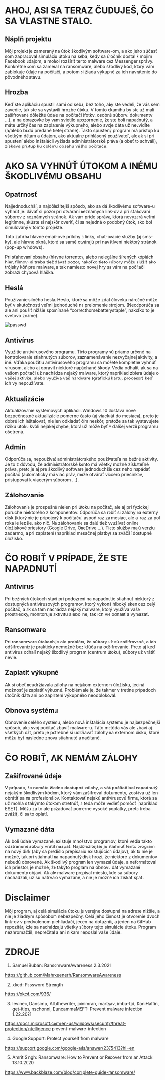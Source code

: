 # AHOJ, ASI SA TERAZ ČUDUJEŠ, ČO SA VLASTNE STALO.

## Náplň projektu
Môj projekt je zameraný na útok škodlivým software-om, a ako jeho súčasť som zapracoval simuláciu útoku na seba, kedy sa útočník dostal k mojim Facebook údajom, a mohol rozšíriť tento malware cez Messenger správy. Konkrétne som sa zameral na ransomware, alebo škodlivý kód, ktorý vám zablokuje údaje na počítači, a potom si žiada výkupné za ich navrátenie do pôvodného stavu.

## Hrozba
Keď ste aplikáciu spustili sami od seba, bez toho, aby ste vedeli, že vás sem zavedie, tak ste sa vystavili hrozbe útoku. V tomto okamihu by ste už mali zašifrované dôležité údaje na počítači (fotky, osobné súbory, dokumenty ...), a na obrazovke by vám svietilo upozornenie, že ste boli napadnutý, a máte určitý čas na zaplatenie výkupného, alebo svoje dáta už neuvidíte (a/alebo budú predané tretej strane). Takto spustený program má prístup ku všetkým dátam a údajom, ako aktuálne prihlásený používateľ, ale ak si pri spustení alebo inštalácii vyžiada administrátorské práva (a obeť to schváli), získava prístup ku celému obsahu vášho počítača.

# AKO SA VYHNÚŤ ÚTOKOM A INÉMU ŠKODLIVÉMU OBSAHU

## Opatrnosť
Najjednoduchší, a najdôležitejší spôsob, ako sa dá škodlivému software-u vyhnúť je: dávať si pozor pri otváraní neznámych link-ov a pri sťahovaní súborov z neznámych stránok. Ak vám príde správa, ktorá nevyzerá veľmi legitímne, skúste si najskôr overiť, či sa nejedná o podobný útok, ako bol simulovaný v tomto projekte.

Toto zahŕňa hlavne email-ové prílohy a linky, chat-ovacie služby (aj sms-ky), ale hlavne okná, ktoré sa samé otvárajú pri navštívení niektorý stránok (pop-up windows). 

Pri sťahovaní obsahu (hlavne torrentov, alebo nelegálne šírených kópiách hier, filmov) si treba tiež dávať pozor, nakoľko tieto súbory môžu slúžiť ako trójsky kôň pre malware, a tak namiesto novej hry sa vám na počítači zobrazí chybová hláška.

## Heslá
Používanie silného hesla. Heslo, ktoré sa môže zdať človeku náročné môže byť v skutočnosti veľmi jednoduché na prelomenie strojom. (Neodporúča sa ale ani použiť nižšie spomínané “correcthorsebatterystaple”, nakoľko to je svetovo známe).

![passwd](./password_strength.png)

 
## Antivírus
Využitie anitivírusového programu. Tieto programy sú priamo určené na kontrolovanie stiahnutých súborov, zaznamenávanie nezvyčajnej aktivity, a iné. Vďaka použitiu antivírusového programu sa môžete kompletne vyhnúť vírusom, alebo aj opraviť niektoré napáchané škody. Vedia odhaliť, ak sa na vašom počítači už nachádza nejaký malware, ktorý napríklad zbiera údaje o vašej aktivite, alebo využíva váš hardware (grafickú kartu, procesor) keď ich vy nepoužívate.

## Aktualizácie
Aktualizovanie systémových aplikácii. Windows 10 dostáva nové bezpečnostné aktualizácie pomerne často (aj viackrát do mesiaca), preto je dobré ich inštalovať, nie len odkladať čím neskôr, pretože sa tak vystavujete riziku útoku kvôli nejakej chybe, ktorá už môže byť v ďalšej verzií programu ošetrená.

## Admin
Odporúča sa, nepoužívať administrátorského používateľa na bežné aktivity. Je to z dôvodu, že administrátorské konto má všetky možné získateľné práva, preto je aj pre škodlivý software jednoduchšie cez neho napádať počítač (automaticky má viac práv, môže otvárať viacero priečinkov, pristupovať k viacerým súborom ...).

## Zálohovanie
Zálohovanie je prospešné nielen pri útoku na počítač, ale aj pri fyzickej poruche niektorého z komponentov. Odporúča sa robiť si zálohy na externý disk (ktorý nie je pripojený k počítaču) aspoň raz za mesiac, ale aj raz za pol roka je lepšie, ako nič. Na zálohovanie sa dajú tiež využívať online úložiskové priestory (Google Drive, OneDrive ...). Tieto služby majú verziu zadarmo, a pri zaplatení (napríklad mesačnej platby) sa zväčší dostupné úložisko.

# ČO ROBIŤ V PRÍPADE, ŽE STE NAPADNUTÍ
## Antivírus
Pri bežných útokoch stačí pri podozrení na napadnutie stiahnuť niektorý z dostupných antivírusových programov, ktorý vykoná hlboký sken cez celý počítač, a ak sa tam nachádza nejaký malware, ktorý využíva vaše prostriedky, monitoruje aktivitu alebo iné, tak ich vie odhaliť a vymazať.

## Ransomware
Pri ransomware útokoch je ale problém, že súbory už sú zašifrované, a ich odšifrovanie je prakticky nemožné bez kľúča na odšifrovanie. Preto aj keď antivírus odhalí nejaký škodlivý program (centrum útoku), súbory už vrátiť nevie.

## Zaplatiť výkupné
Ak si obeť neudržiavala zálohy na nejakom externom úložisku, jediná možnosť je zaplatiť výkupné. Problém ale je, že takmer v tretine prípadoch útočník dáta ani po zaplatení výkupného neodblokoval.

## Obnova systému
Obnovenie celého systému, alebo nová inštalácia systému je najbezpečnejší spôsob, ako svoj počítač zbaviť malware-u. Táto metóda vás ale zbaví aj všetkých dát, preto je potrebné si udržiavať zálohy na externom disku, ktoré môžu byť následne znovu stiahnuté a načítané.

# ČO ROBIŤ, AK NEMÁM ZÁLOHY
## Zašifrované údaje
V prípade, že nemáte žiadne dostupné zálohy, a váš počítač bol napadnutý nejakým škodlivým kódom, ktorý vám zašifroval dokumenty, zostáva už len obrátiť sa na profesionálov. Kontaktovať nejakú antivírusovú firmu, ktorá sa už mohla s takýmto útokom stretnúť, a teda môže vedieť pomôcť (napríklad ESET). Môžu za to ale požadovať pomerne vysoké poplatky, preto treba zvážiť, či sa to oplatí.

## Vymazané dáta
Ak boli údaje vymazané, existuje množstvo programov, ktoré vedia takto odstránené súbory vrátiť naspäť. Najdôležitejšie je stiahnuť tento program na nový disk (aby sa predišlo prepísaniu existujúcich údajov), ak to nie je možné, tak pri stiahnutí na napadnutý disk hrozí, že niektoré z dokumentov nebudú obnovené. Ak škodlivý program len vymazal údaje, a neformátoval ich priestor, je možné, že takýto program na obnovu dát vymazané dokumenty objaví. Ak ale malware prepísal miesto, kde sa súbory nachádzali, už sú natrvalo vymazané, a nie je možné ich získať späť.

# Disclaimer
Môj program, aj celá simulácia útoku je verejne dostupná na adrese nižšie, a nie je žiadnym spôsobom nebezpečný. Celá jeho činnosť je otvorenie dvoch link-ov v predvolenom prehliadači, jeden na dotazník, a jeden na GitHub repozitár, kde sa nachádzajú všetky súbory tejto simulácie útoku. Program nezhromaždil, neprečítal a ani nikam neposlal vaše údaje.
 
# ZDROJE
1.	Samuel Bubán: RansomwareAwareness 2.3.2021

https://github.com/Mahrkeenerh/RansomwareAwareness

2.	xkcd: Password Strength

https://xkcd.com/936/

3.	levinec, Dansimp, Alluthewriter, joinimran, martyav, imba-tjd, DaniHalfin, get-itips, nschonni, DuncammaMSFT: Prevent malware infection 1.22.2021

https://docs.microsoft.com/en-us/windows/security/threat-protection/intelligence prevent-malware-infection

4.	Google Support: Protect yourself from malware

https://support.google.com/google-ads/answer/2375413?hl=en

5.	Amrit Singh: Ransomware: How to Prevent or Recover from an Attack 13.10.2020

https://www.backblaze.com/blog/complete-guide-ransomware/

